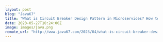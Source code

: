 ```yaml
---
layout: post
blog: "Java67"
title: "What is Circuit Breaker Design Pattern in Microservices? How to implement it?"
date: 2023-05-27T10:24:00Z
image: images/java.png
remote_url: "http://www.java67.com/2023/04/what-is-circuit-breaker-design-pattern.html"
---
```

